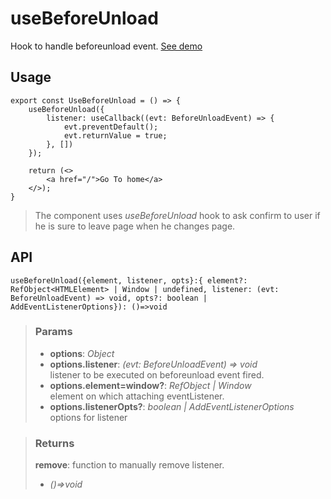 # useBeforeUnload
Hook to handle beforeunload event. [See demo](https://react-tools.ndria.dev/#/hooks/events/useBeforeUnload)

## Usage

```tsx
export const UseBeforeUnload = () => {
	useBeforeUnload({
		listener: useCallback((evt: BeforeUnloadEvent) => {
			evt.preventDefault();
			evt.returnValue = true;
		}, [])
	});

	return (<>
		<a href="/">Go To home</a>
	</>);
}
```

> The component uses _useBeforeUnload_ hook to ask confirm to user if he is sure to leave page when he changes page.


## API

```tsx
useBeforeUnload({element, listener, opts}:{ element?: RefObject<HTMLElement> | Window | undefined, listener: (evt: BeforeUnloadEvent) => void, opts?: boolean | AddEventListenerOptions}): ()=>void
```


> ### Params
>
> - __options__: _Object_
> - __options.listener__: _(evt: BeforeUnloadEvent) => void_  
listener to be executed on beforeunload event fired.
> - __options.element=window?__: _RefObject<HTMLElement> | Window_  
element on which attaching eventListener.
> - __options.listenerOpts?__: _boolean | AddEventListenerOptions_  
options for listener
>



> ### Returns
>
> __remove__: function to manually remove listener.
> - _()=>void_  
>
